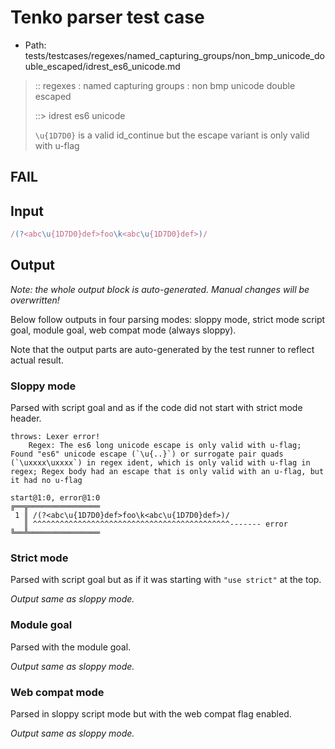 # Tenko parser test case

- Path: tests/testcases/regexes/named_capturing_groups/non_bmp_unicode_double_escaped/idrest_es6_unicode.md

> :: regexes : named capturing groups : non bmp unicode double escaped
>
> ::> idrest es6 unicode
>
> `\u{1D7D0}` is a valid id_continue but the escape variant is only valid with u-flag

## FAIL

## Input

`````js
/(?<abc\u{1D7D0}def>foo\k<abc\u{1D7D0}def>)/
`````

## Output

_Note: the whole output block is auto-generated. Manual changes will be overwritten!_

Below follow outputs in four parsing modes: sloppy mode, strict mode script goal, module goal, web compat mode (always sloppy).

Note that the output parts are auto-generated by the test runner to reflect actual result.

### Sloppy mode

Parsed with script goal and as if the code did not start with strict mode header.

`````
throws: Lexer error!
    Regex: The es6 long unicode escape is only valid with u-flag; Found "es6" unicode escape (`\u{..}`) or surrogate pair quads (`\uxxxx\uxxxx`) in regex ident, which is only valid with u-flag in regex; Regex body had an escape that is only valid with an u-flag, but it had no u-flag

start@1:0, error@1:0
╔══╦════════════════
 1 ║ /(?<abc\u{1D7D0}def>foo\k<abc\u{1D7D0}def>)/
   ║ ^^^^^^^^^^^^^^^^^^^^^^^^^^^^^^^^^^^^^^^^^^^^------- error
╚══╩════════════════

`````

### Strict mode

Parsed with script goal but as if it was starting with `"use strict"` at the top.

_Output same as sloppy mode._

### Module goal

Parsed with the module goal.

_Output same as sloppy mode._

### Web compat mode

Parsed in sloppy script mode but with the web compat flag enabled.

_Output same as sloppy mode._
